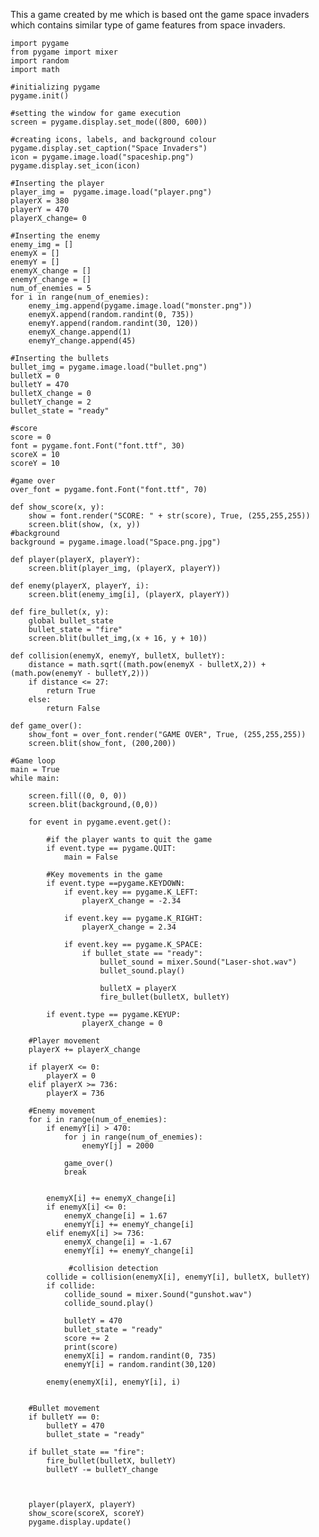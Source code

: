 This a game created by me which is based ont the game space invaders which contains similar type of game features from space invaders.

    import pygame
    from pygame import mixer
    import random
    import math

    #initializing pygame
    pygame.init()

    #setting the window for game execution
    screen = pygame.display.set_mode((800, 600))

    #creating icons, labels, and background colour
    pygame.display.set_caption("Space Invaders")
    icon = pygame.image.load("spaceship.png")
    pygame.display.set_icon(icon)

    #Inserting the player
    player_img =  pygame.image.load("player.png")
    playerX = 380
    playerY = 470
    playerX_change= 0

    #Inserting the enemy
    enemy_img = []
    enemyX = []
    enemyY = []
    enemyX_change = []
    enemyY_change = []
    num_of_enemies = 5
    for i in range(num_of_enemies):
        enemy_img.append(pygame.image.load("monster.png"))
        enemyX.append(random.randint(0, 735))
        enemyY.append(random.randint(30, 120))
        enemyX_change.append(1)
        enemyY_change.append(45)

    #Inserting the bullets
    bullet_img = pygame.image.load("bullet.png")
    bulletX = 0
    bulletY = 470
    bulletX_change = 0
    bulletY_change = 2
    bullet_state = "ready"

    #score
    score = 0
    font = pygame.font.Font("font.ttf", 30)
    scoreX = 10
    scoreY = 10

    #game over
    over_font = pygame.font.Font("font.ttf", 70)

    def show_score(x, y):
        show = font.render("SCORE: " + str(score), True, (255,255,255))
        screen.blit(show, (x, y))
    #background
    background = pygame.image.load("Space.png.jpg")

    def player(playerX, playerY):
        screen.blit(player_img, (playerX, playerY))

    def enemy(playerX, playerY, i):
        screen.blit(enemy_img[i], (playerX, playerY))

    def fire_bullet(x, y):
        global bullet_state
        bullet_state = "fire"
        screen.blit(bullet_img,(x + 16, y + 10))

    def collision(enemyX, enemyY, bulletX, bulletY):
        distance = math.sqrt((math.pow(enemyX - bulletX,2)) + (math.pow(enemyY - bulletY,2)))
        if distance <= 27: 
            return True
        else:
            return False

    def game_over():
        show_font = over_font.render("GAME OVER", True, (255,255,255))
        screen.blit(show_font, (200,200))

    #Game loop
    main = True
    while main:

        screen.fill((0, 0, 0))
        screen.blit(background,(0,0))

        for event in pygame.event.get():

            #if the player wants to quit the game
            if event.type == pygame.QUIT:
                main = False

            #Key movements in the game
            if event.type ==pygame.KEYDOWN:
                if event.key == pygame.K_LEFT:
                    playerX_change = -2.34

                if event.key == pygame.K_RIGHT:
                    playerX_change = 2.34

                if event.key == pygame.K_SPACE:
                    if bullet_state == "ready":
                        bullet_sound = mixer.Sound("Laser-shot.wav")
                        bullet_sound.play()

                        bulletX = playerX    
                        fire_bullet(bulletX, bulletY) 

            if event.type == pygame.KEYUP:
                    playerX_change = 0

        #Player movement
        playerX += playerX_change

        if playerX <= 0:
            playerX = 0
        elif playerX >= 736:
            playerX = 736

        #Enemy movement
        for i in range(num_of_enemies):
            if enemyY[i] > 470:
                for j in range(num_of_enemies):
                    enemyY[j] = 2000

                game_over()
                break


            enemyX[i] += enemyX_change[i]
            if enemyX[i] <= 0:
                enemyX_change[i] = 1.67
                enemyY[i] += enemyY_change[i]
            elif enemyX[i] >= 736:
                enemyX_change[i] = -1.67
                enemyY[i] += enemyY_change[i]

                 #collision detection 
            collide = collision(enemyX[i], enemyY[i], bulletX, bulletY)
            if collide:
                collide_sound = mixer.Sound("gunshot.wav")
                collide_sound.play()

                bulletY = 470
                bullet_state = "ready"
                score += 2
                print(score)
                enemyX[i] = random.randint(0, 735)
                enemyY[i] = random.randint(30,120)

            enemy(enemyX[i], enemyY[i], i)


        #Bullet movement
        if bulletY == 0:
            bulletY = 470
            bullet_state = "ready"

        if bullet_state == "fire":
            fire_bullet(bulletX, bulletY)
            bulletY -= bulletY_change 



        player(playerX, playerY)
        show_score(scoreX, scoreY)
        pygame.display.update()


